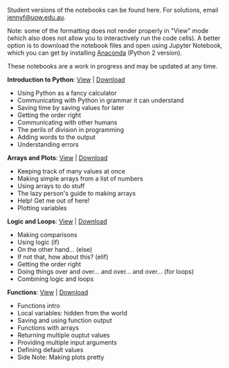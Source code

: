 Student versions of the notebooks can be found here. For solutions, email jennyf@uow.edu.au.

Note: some of the formatting does not render properly in "View" mode (which also does not allow you to interactively run the code cells). A better option is to download the notebook files and open using Jupyter Notebook, which you can get by installing [Anaconda](https://www.anaconda.com/download/) (Python 2 version).

These notebooks are a work in progress and may be updated at any time.

**Introduction to Python**:   [View](http://nbviewer.jupyter.org/github/jennyfisher/computing-modelling-earthsci/blob/master/notebooks/Week2_Intro-to-Python.ipynb) |  [Download](Week2_Intro-to-Python.ipynb) 
- Using Python as a fancy calculator
- Communicating with Python in grammar it can understand
- Saving time by saving values for later
- Getting the order right
- Communicating with other humans
- The perils of division in programming
- Adding words to the output
- Understanding errors

**Arrays and Plots**: [View](http://nbviewer.jupyter.org/github/jennyfisher/computing-modelling-earthsci/blob/master/notebooks/Week3_Arrays-Plots.ipynb) |  [Download](Week3_Arrays-Plots.ipynb)
- Keeping track of many values at once
- Making simple arrays from a list of numbers
- Using arrays to do stuff
- The lazy person's guide to making arrays
- Help! Get me out of here!
- Plotting variables

**Logic and Loops**: [View](http://nbviewer.jupyter.org/github/jennyfisher/computing-modelling-earthsci/blob/master/notebooks/Week4_Logic-Loops.ipynb) |  [Download]( Week4_Logic-Loops.ipynb)
- Making comparisons
- Using logic (if)
- On the other hand... (else)
- If not that, how about this? (elif)
- Getting the order right
- Doing things over and over... and over... and over... (for loops)
- Combining logic and loops

**Functions**: [View](http://nbviewer.jupyter.org/github/jennyfisher/computing-modelling-earthsci/blob/master/notebooks/Week5_Functions.ipynb ) |  [Download]( Week5_Functions.ipynb)
- Functions intro
- Local variables: hidden from the world
- Saving and using function output
- Functions with arrays
- Returning multiple ouptut values
- Providing multiple input arguments
- Defining default values
- Side Note: Making plots pretty
